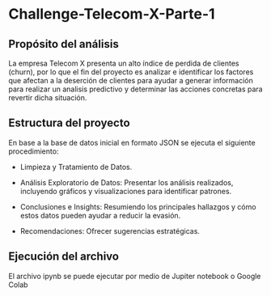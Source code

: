 # Challenge-Telecom-X-Parte-1

## Propósito del análisis
La empresa Telecom X presenta un alto índice de perdida de clientes (churn), por lo que el fin del proyecto es analizar e identificar los factores que afectan a la deserción de clientes para ayudar a generar información para realizar un analisis predictivo y determinar las acciones concretas para revertir dicha situación.

## Estructura del proyecto
En base a la base de datos inicial en formato JSON se ejecuta el siguiente procedimiento:

* Limpieza y Tratamiento de Datos.

* Análisis Exploratorio de Datos: Presentar los análisis realizados, incluyendo gráficos y visualizaciones para identificar patrones.

* Conclusiones e Insights: Resumiendo los principales hallazgos y cómo estos datos pueden ayudar a reducir la evasión.

* Recomendaciones: Ofrecer sugerencias estratégicas.

## Ejecución del archivo
El archivo ipynb se puede ejecutar por medio de Jupiter notebook o Google Colab
